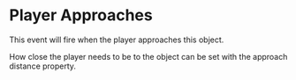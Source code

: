 # Player Approaches

This event will fire when the player approaches this object.

How close the player needs to be to the object can be set with the approach distance property.
